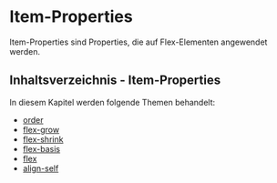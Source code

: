 # Item-Properties

Item-Properties sind Properties, die auf Flex-Elementen angewendet werden.

## Inhaltsverzeichnis - Item-Properties

In diesem Kapitel werden folgende Themen behandelt:

- [order](oder.md)
- [flex-grow](flex-grow.md)
- [flex-shrink](flex-shrink.md)
- [flex-basis](flex-basis.md)
- [flex](flex.md)
- [align-self](align-self.md)
